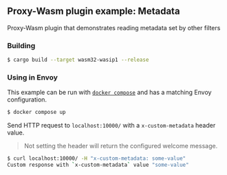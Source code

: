 ## Proxy-Wasm plugin example: Metadata

Proxy-Wasm plugin that demonstrates reading metadata set by other filters

### Building

```sh
$ cargo build --target wasm32-wasip1 --release
```

### Using in Envoy

This example can be run with [`docker compose`](https://docs.docker.com/compose/install/)
and has a matching Envoy configuration.

```sh
$ docker compose up
```

Send HTTP request to `localhost:10000/` with a `x-custom-metadata` header value.

> Not setting the header will return the configured welcome message.

```sh
$ curl localhost:10000/ -H "x-custom-metadata: some-value"
Custom response with `x-custom-metadata` value "some-value"
```
